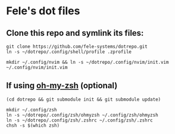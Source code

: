# Fele's dot files

## Clone this repo and symlink its files:

```shell
git clone https://github.com/fele-systems/dotrepo.git
ln -s ~/dotrepo/.config/shell/profile .zprofile

mkdir ~/.config/nvim && ln -s ~/dotrepo/.config/nvim/init.vim ~/.config/nvim/init.vim
```

## If using [oh-my-zsh](https://github.com/ohmyzsh/ohmyzsh) (optional)
```shell
(cd dotrepo && git submodule init && git submodule update)

mkdir ~/.config/zsh
ln -s ~/dotrepo/.config/zsh/ohmyzsh ~/.config/zsh/ohmyzsh
ln -s ~/dotrepo/.config/zsh/.zshrc ~/.config/zsh/.zshrc
chsh -s $(which zsh)
```
